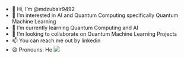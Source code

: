 - 👋 Hi, I’m @mdzubair9492
- 👀 I’m interested in AI and Quantum Computing specifically Quantum Machine Learning
- 🌱 I’m currently learning Quantum Computing and AI
- 💞️ I’m looking to collaborate on Quantum Machine Learning Projects
- 📫 You can reach me out by linkedin
- 😄 Pronouns: He
![](https://komarev.com/ghpvc/?username=mdzubair9492&color=green)


<!---
mdzubair9492/mdzubair9492 is a ✨ special ✨ repository because its `README.md` (this file) appears on your GitHub profile.
You can click the Preview link to take a look at your changes.
--->
